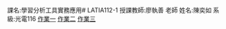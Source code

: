 課名:學習分析工具實務應用# LATIA112-1
授課教師:廖執善 老師
姓名:陳奕如
系級:光電116
[作業一](https://github.com/ijuc/LATIA112-1/blob/main/hw.py)
[作業二](https://github.com/ijuc/LATIA112-1/tree/main/%E7%88%AC%E8%9F%B2)
[作業三](https://github.com/ijuc/LATIA112-1/tree/main/linebot)
